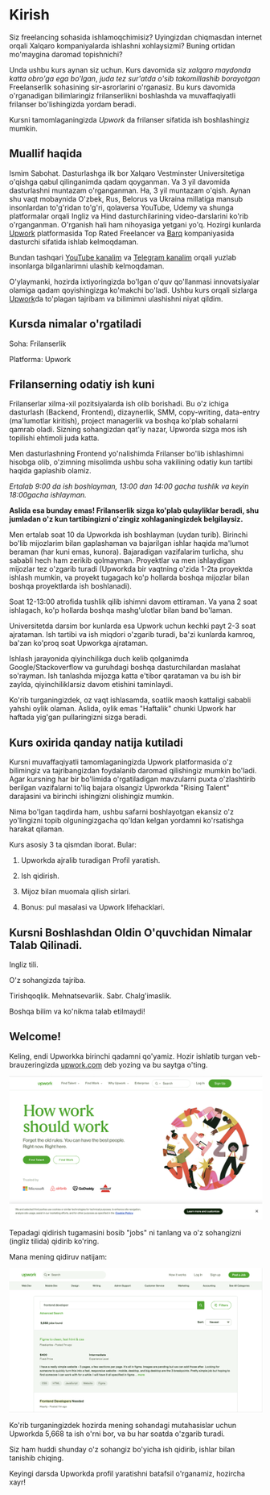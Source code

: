 # Kirish

Siz freelancing sohasida ishlamoqchimisiz?
Uyingizdan chiqmasdan internet orqali Xalqaro kompaniyalarda ishlashni xohlaysizmi?
Buning ortidan mo'maygina daromad topishnichi?

Unda ushbu kurs aynan siz uchun. Kurs davomida siz _xalqaro maydonda katta obro'ga ega bo'lgan_, _juda tez sur'atda o'sib takomillashib borayotgan_ Freelanserlik sohasining sir-asrorlarini o'rganasiz. Bu kurs davomida o'rganadigan bilimlaringiz frilanserlikni boshlashda va muvaffaqiyatli frilanser bo'lishingizda yordam beradi.

Kursni tamomlaganingizda _Upwork_ da frilanser sifatida ish boshlashingiz mumkin.

## Muallif haqida

Ismim Sabohat. Dasturlashga ilk bor Xalqaro Vestminster Universitetiga o'qishga qabul qilinganimda qadam qoyganman. Va 3 yil davomida dasturlashni muntazam o'rganganman. Ha, 3 yil muntazam o'qish. Aynan shu vaqt mobaynida O'zbek, Rus, Belorus va Ukraina millatiga mansub insonlardan to'g'ridan to'g'ri, qolaversa YouTube, Udemy va shunga platformalar orqali Ingliz va Hind dasturchilarining video-darslarini ko'rib o'rganganman. O'rganish hali ham nihoyasiga yetgani yo'q. Hozirgi kunlarda [Upwork](https://upwork.com) platformasida Top Rated Freelancer va [Barq](https://barqapp.com) kompaniyasida dasturchi sifatida ishlab kelmoqdaman.

Bundan tashqari [YouTube kanalim](https://www.youtube.com/channel/UCbI_6MNsSe7uWTD6-xKItoQ) va [Telegram kanalim](https://t.me/easy_freelancing) orqali yuzlab insonlarga bilganlarimni ulashib kelmoqdaman.

O'ylaymanki, hozirda ixtiyoringizda bo'lgan o'quv qo'llanmasi innovatsiyalar olamiga qadam qoyishingizga ko'makchi bo'ladi. Ushbu kurs orqali sizlarga [Upwork](https://www.upwork.com)da to'plagan tajribam va bilimimni ulashishni niyat qildim.

## Kursda nimalar o'rgatiladi

Soha: Frilanserlik

Platforma: Upwork

## Frilanserning odatiy ish kuni

Frilanserlar xilma-xil pozitsiyalarda ish olib borishadi. Bu o'z ichiga dasturlash (Backend, Frontend), dizaynerlik, SMM, copy-writing, data-entry (ma'lumotlar kiritish), project managerlik va boshqa ko'plab sohalarni qamrab oladi. Sizning sohangizdan qat'iy nazar, Upworda sizga mos ish topilishi ehtimoli juda katta.

Men dasturlashning Frontend yo'nalishimda Frilanser bo'lib ishlashimni hisobga olib, o'zimning misolimda ushbu soha vakilining odatiy kun tartibi haqida gaplashib olamiz.

_Ertalab 9:00 da ish boshlayman, 13:00 dan 14:00 gacha tushlik va keyin 18:00gacha ishlayman._

**Aslida esa bunday emas! Frilanserlik sizga ko'plab qulayliklar beradi, shu jumladan o'z kun tartibingizni o'zingiz xohlaganingizdek belgilaysiz.**

Men ertalab soat 10 da Upworkda ish boshlayman (uydan turib). Birinchi bo'lib mijozlarim bilan gaplashaman va bajarilgan ishlar haqida ma'lumot beraman (har kuni emas, kunora). Bajaradigan vazifalarim turlicha, shu sababli hech ham zerikib qolmayman. Proyektlar va men ishlaydigan mijozlar tez o'zgarib turadi (Upworkda bir vaqtning o'zida 1-2ta proyektda ishlash mumkin, va proyekt tugagach ko'p hollarda boshqa mijozlar bilan boshqa proyektlarda ish boshlanadi).

Soat 12-13:00 atrofida tushlik qilib ishimni davom ettiraman. Va yana 2 soat ishlagach, ko'p hollarda boshqa mashg'ulotlar bilan band bo'laman.

Universitetda darsim bor kunlarda esa Upwork uchun kechki payt 2-3 soat ajrataman. Ish tartibi va ish miqdori o'zgarib turadi, ba'zi kunlarda kamroq, ba'zan ko'proq soat Upworkga ajrataman.

Ishlash jarayonida qiyinchilikga duch kelib qolganimda Google/Stackoverflow va guruhdagi boshqa dasturchilardan maslahat so'rayman. Ish tanlashda mijozga katta e'tibor qarataman va bu ish bir zaylda, qiyinchiliklarsiz davom etishini taminlaydi.

Ko'rib turganingizdek, oz vaqt ishlasamda, soatlik maosh kattaligi sababli yahshi oylik olaman. Aslida, oylik emas "Haftalik" chunki Upwork har haftada yig'gan pullaringizni sizga beradi.

## Kurs oxirida qanday natija kutiladi

Kursni muvaffaqiyatli tamomlaganingizda Upwork platformasida o'z bilimingiz va tajribangizdan foydalanib daromad qilishingiz mumkin bo'ladi. Agar kursning har bir bo'limida o'rgatiladigan mavzularni puxta o'zlashtirib berilgan vazifalarni to'liq bajara olsangiz Upworkda "Rising Talent" darajasini va birinchi ishingizni olishingiz mumkin.

Nima bo'lgan taqdirda ham, ushbu safarni boshlayotgan ekansiz o'z yo'lingizni topib olguningizgacha qo'ldan kelgan yordamni ko'rsatishga harakat qilaman.

Kurs asosiy 3 ta qismdan iborat. Bular:

1. Upworkda ajralib turadigan Profil yaratish.

2. Ish qidirish.

3. Mijoz bilan muomala qilish sirlari.
4. Bonus: pul masalasi va Upwork lifehacklari.

<!-- ## Maslahatlar

**Frilanserlik haqida to'g'ri taasurotga ega bo'ling**

Ko'pchilik frilanser deganda minglab dollarlik maosh xayoliga keladi. Ammo, bu to'liq emas, to'laqonli taasurotga ega bo'lish uchun yana bir necha komponentlarni qo'shish kerak.

![Full Cycle of Programming](../Images/Diagram1.png "a title")

Bularning har biri ikkinchisiga asos bo'lib xizmat qiladi. Har qanday innovatsiya qilish uchun yillar davomida mehnat qilish kerak bo'ladi. Aksariyat hollarda, mehnat tekingga qilasiz. Facebook, Instagram yoki shunga o'xshagan biror bir dastur yo'qki ularning dunyoga taqdim qilgan insonlar ma'lum bir vaqt tekinga ishlashmagan bo'lishsa.

Demak, sabrning o'rnini tushunib yetgan bo'lsak, endi shu sabrni yoqilg'isi bo'lmish _xolis niyat_ haqida gaplashsak. Agar sizda niyatingiz o'zingizdan kattaroq bo'lmasa, avvalo yillar davomida dasturlashni o'rganishga va bundan so'ng hech qanday pul topmasdan o'tirib inovatsiya qilishga sabringiz yetmasligi mumkin.

Har bir insonning dunyo qarashi, e'tiqodi va hayotdagi prinsiplaridan kelib chiqib, ushbu o'zidan kattaroq maqsad turlicha bo'lishi mumkin. Misol uchun, farzandi uchun borini bergan, uni kamolotga yetkazish va o'z yo'lini topib ketishi uchun tun-u kun mehnat qilgan o'ta-onasini ko'rgan o'quvchi, o'ziga o'xshagan birodarlarini tezroq o'rganishlari va tezroq hayotda o'rin egallashlari uchun ta'lim platformasi ustida jiddu-jahd bilan mehnat qilishi mumkin. -->

## Kursni Boshlashdan Oldin O'quvchidan Nimalar Talab Qilinadi.

Ingliz tili.

O'z sohangizda tajriba.

Tirishqoqlik. Mehnatsevarlik. Sabr. Chalg'imaslik.

Boshqa bilim va ko'nikma talab etilmaydi!

## Welcome!

Keling, endi Upworkka birinchi qadamni qo'yamiz. Hozir ishlatib turgan veb-brauzeringizda [upwork.com](https://www.upwork.com) deb yozing va bu saytga o'ting.

![Hello Upwork!](../assets/images/upwork.png "Upwork Landing Page")

Tepadagi qidirish tugamasini bosib "jobs" ni tanlang va o'z sohangizni (ingliz tilida) qidirib ko'ring.

Mana mening qidiruv natijam:

![Upwork search](../assets/images/search.png "Upwork Search")

Ko'rib turganingizdek hozirda mening sohandagi mutahasislar uchun Upworkda 5,668 ta ish o'rni bor, va bu har soatda o'zgarib turadi.

Siz ham huddi shunday o'z sohangiz bo'yicha ish qidirib, ishlar bilan tanishib chiqing.

Keyingi darsda Upworkda profil yaratishni batafsil o'rganamiz, hozircha xayr!
